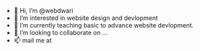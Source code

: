 - 👋 Hi, I’m @webdwari
- 👀 I’m interested in website design and devlopment
- 🌱 I’m currently teaching basic to advance website devlopment.
- 💞️ I’m looking to collaborate on ...
- 📫 mail me at

<!---
webdwari/webdwari is a ✨ special ✨ repository because its `README.md` (this file) appears on your GitHub profile.
You can click the Preview link to take a look at your changes.
--->
